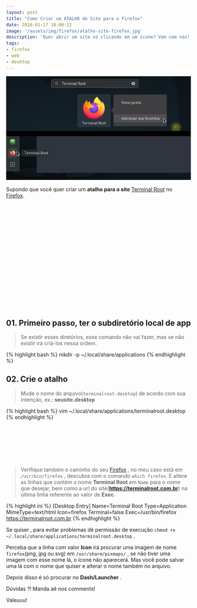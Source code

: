 ```yaml
---
layout: post
title: "Como Criar um ATALHO de Site para o Firefox"
date: 2020-01-27 18:00:12
image: '/assets/img/firefox/atalho-site-firefox.jpg'
description: 'Quer abrir um site só clicando em um ícone? Vem com nós!'
tags:
- firefox
- web
- desktop
---
```


[![Como Criar um ATALHO de Site para o Firefox](/assets/img/firefox/atalho-site-firefox.jpg "Como Criar um ATALHO de Site para o Firefox")](/assets/img/firefox/atalho-site-firefox.jpg)

Supondo que você quer criar um **atalho para o site** [Terminal Root](https://terminalroot.com.br) no [Firefox](https://www.mozilla.org/pt-BR/firefox/new/).

<!-- QUADRADO -->
<script async src="//pagead2.googlesyndication.com/pagead/js/adsbygoogle.js"></script>
<ins class="adsbygoogle"
style="display:inline-block;width:336px;height:280px"
data-ad-client="ca-pub-2838251107855362"
data-ad-slot="5351066970"></ins>
<script>
(adsbygoogle = window.adsbygoogle || []).push({});
</script>

## 01. Primeiro passo, ter o subdiretório local de app
> Se existir esses diretórios, esse comando não vai fazer, mas se não existir irá criá-los nessa ordem.

{% highlight bash %}
mkdir -p ~/.local/share/applications
{% endhighlight %}

## 02. Crie o atalho
> Mude o nome do arquivo(`terminalroot.desktop`) de acordo com sua intenção, ex.: **seusite.desktop**

{% highlight bash %}
vim ~/.local/share/applications/terminalroot.desktop
{% endhighlight %}

<!-- MINI ANÚNCIO -->
<script async src="//pagead2.googlesyndication.com/pagead/js/adsbygoogle.js"></script>
<!-- Games Root -->
<ins class="adsbygoogle"
style="display:inline-block;width:730px;height:95px"
data-ad-client="ca-pub-2838251107855362"
data-ad-slot="5351066970"></ins>
<script>
(adsbygoogle = window.adsbygoogle || []).push({});
</script>

> Verifique também o caminho do seu [Firefox](https://www.mozilla.org/pt-BR/firefox/new/) , no meu caso está em `/usr/bin/firefox` , descubra com o comando `which firefox`. E altere as linhas que contém o nome **Terminal Root** em `Name` para o nome que desejar, bem como a url do site(**https://terminalroot.com.br**) na última linha referente ao valor de **Exec**.

{% highlight ini %}
[Desktop Entry]
Name=Terminal Root
Type=Application
MimeType=text/html
Icon=firefox
Terminal=false
Exec=/usr/bin/firefox https://terminalroot.com.br
{% endhighlight %}

<!-- RETANGULO LARGO 2 -->
<script async src="//pagead2.googlesyndication.com/pagead/js/adsbygoogle.js"></script>
<ins class="adsbygoogle"
style="display:block; text-align:center;"
data-ad-layout="in-article"
data-ad-format="fluid"
data-ad-client="ca-pub-2838251107855362"
data-ad-slot="8549252987"></ins>
<script>
(adsbygoogle = window.adsbygoogle || []).push({});
</script>

Se quiser , para evitar problemas dê permissão de execução `chmod +x ~/.local/share/applications/terminalroot.desktop` .

Perceba que a linha com valor **Icon** irá procurar uma imagem de nome `firefox`(png, jpg ou svg) em `/usr/share/pixmaps/` , se não tiver uma imagem com esse nome lá, o ícone não aparecerá. Mas você pode salvar uma lá com o nome que quiser e alterar o nome também no arquivo.

Depois disso é só procurar no **Dash/Launcher** .

Dúvidas ?! Manda aê nos comments!

Valeuuu!
